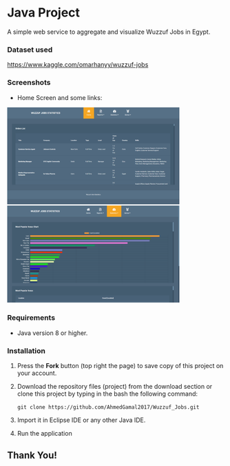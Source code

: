 # Java Project
A simple web service to aggregate and visualize Wuzzuf Jobs in Egypt.

### Dataset used
https://www.kaggle.com/omarhanyy/wuzzuf-jobs

### Screenshots
- Home Screen and some links:

<img src="https://github.com/AhmedGamal2017/Wuzzuf_Jobs/blob/main/jProject/src/main/resources/static/img/1.HomePage.png" alt="HomeScreen" width="400"/> <img src="https://github.com/AhmedGamal2017/Wuzzuf_Jobs/blob/main/jProject/src/main/resources/static/img/7.StatisticsSample02.png" alt="StatisticsSample02" width="400"/> 


### Requirements
* Java version 8 or higher.

### Installation
1. Press the **Fork** button (top right the page) to save copy of this project on your account.

2. Download the repository files (project) from the download section or clone this project by typing in the bash the following command:

       git clone https://github.com/AhmedGamal2017/Wuzzuf_Jobs.git
3. Import it in Eclipse IDE or any other Java IDE.
4. Run the application

## Thank You!
